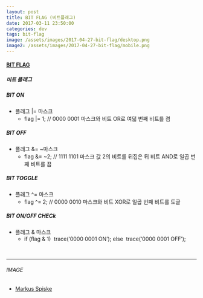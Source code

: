 ```yaml
---
layout: post
title: BIT FLAG (비트플래그)
date: 2017-03-11 23:50:00
categories: dev
tags: bit-flag
image: /assets/images/2017-04-27-bit-flag/desktop.png
image2: /assets/images/2017-04-27-bit-flag/mobile.png
---
```


#### [BIT FLAG][bit-flag]

##### 비트 플래그



##### BIT ON

- 플래그 |= 마스크
  - flag |= 1;    // 0000 0001 마스크와 비트 OR로 여덟 번째 비트를 켬

##### BIT OFF

- 플래그 &= ~마스크
  - flag &= ~2;    // 1111 1101 마스크 값 2의 비트를 뒤집은 뒤 비트 AND로 일곱 번째 비트를 끔

##### BIT TOGGLE

- 플래그 ^= 마스크
  - flag ^= 2;    // 0000 0010 마스크와 비트 XOR로 일곱 번째 비트를 토글

##### BIT ON/OFF CHECk

- 플래그 & 마스크
  - if (flag & 1)
    ​    trace(‘0000 0001 ON’);
    else
    ​    trace(‘0000 0001 OFF’);
    
    
<br>

---

###### IMAGE

- [Markus Spiske][image-from]



[bit-flag]: https://dojang.io/mod/page/view.php?id=184
[image-from]: https://unsplash.com/photos/68ZlATaVYIo
